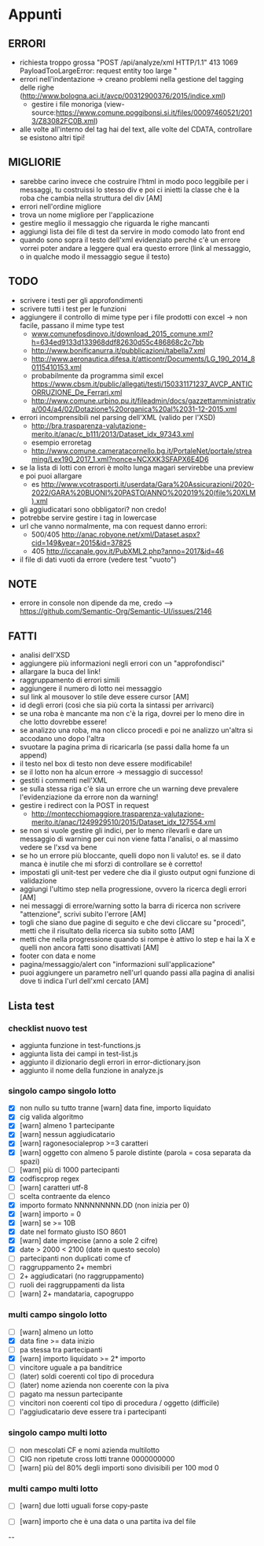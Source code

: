 # Appunti
## ERRORI
- richiesta troppo grossa
"POST /api/analyze/xml HTTP/1.1" 413 1069
PayloadTooLargeError: request entity too large
"
- errori nell'indentazione -> creano problemi nella gestione del tagging delle righe
(http://www.bologna.aci.it/avcp/00312900376/2015/indice.xml)
    - gestire i file monoriga (view-source:https://www.comune.poggibonsi.si.it/files/00097460521/2013/Z83082FC0B.xml)
- alle volte all'interno del tag hai del text, alle volte del CDATA, controllare se esistono altri tipi!


## MIGLIORIE
- sarebbe carino invece che costruire l'html in modo poco leggibile per i messaggi, tu costruissi lo stesso div e poi ci inietti
la classe che è la roba che cambia nella struttura del div [AM]
- errori nell'ordine migliore
- trova un nome migliore per l'applicazione
- gestire meglio il messaggio che riguarda le righe mancanti
- aggiungi lista dei file di test da servire in modo comodo lato front end
- quando sono sopra il testo dell'xml evidenziato perché c'è un errore vorrei poter andare a leggere qual era questo errore (link al messaggio, o in qualche modo il messaggio segue il testo)


## TODO
- scrivere i testi per gli approfondimenti
- scrivere tutti i test per le funzioni
- aggiungere il controllo di mime type per i file prodotti con excel -> non facile, passano il mime type test
    - www.comunefosdinovo.it/download_2015_comune.xml?h=634ed9133d133968ddf82630d55c486868c2c7bb
    - http://www.bonificanurra.it/pubblicazioni/tabella7.xml
    - http://www.aeronautica.difesa.it/atticontr/Documents/LG_190_2014_80115410153.xml
    - probabilmente da programma simil excel https://www.cbsm.it/public/allegati/testi/150331171237_AVCP_ANTICORRUZIONE_De_Ferrari.xml
    - http://www.comune.urbino.pu.it/fileadmin/docs/gazzettamministrativa/004/a4/02/Dotazione%20organica%20al%2031-12-2015.xml
- errori incomprensibili nel parsing dell'XML (valido per l'XSD)
    - http://bra.trasparenza-valutazione-merito.it/anac/c_b111/2013/Dataset_idx_97343.xml
    - esempio erroretag
    - http://www.comune.cameratacornello.bg.it/PortaleNet/portale/streaming/Lex190_2017_1.xml?nonce=NCXXK3SFAPX6E4D6
- se la lista di lotti con errori è molto lunga magari servirebbe una preview e poi puoi allargare
    - es http://www.vcotrasporti.it/userdata/Gara%20Assicurazioni/2020-2022/GARA%20BUONI%20PASTO/ANNO%202019%20(file%20XLM).xml
- gli aggiudicatari sono obbligatori? non credo!
- potrebbe servire gestire i tag in lowercase
- url che vanno normalmente, ma con request danno errori:
    - 500/405 http://anac.robyone.net/xml/Dataset.aspx?cid=149&year=2015&id=37825
    - 405 http://iccanale.gov.it/PubXML2.php?anno=2017&id=46
- il file di dati vuoti da errore (vedere test "vuoto")


## NOTE
- errore in console non dipende da me, credo --> https://github.com/Semantic-Org/Semantic-UI/issues/2146


## FATTI
- analisi dell'XSD
- aggiungere più informazioni negli errori con un "approfondisci"
- allargare la buca del link!
- raggruppamento di errori simili
- aggiungere il numero di lotto nei messaggio
- sul link al mousover lo stile deve essere cursor [AM]
- id degli errori (così che sia più corta la sintassi per arrivarci)
- se una roba è mancante ma non c'è la riga, dovrei per lo meno dire in che lotto dovrebbe essere!
- se analizzo una roba, ma non clicco procedi e poi ne analizzo un'altra si accodano uno dopo l'altra
- svuotare la pagina prima di ricaricarla (se passi dalla home fa un append)
- il testo nel box di testo non deve essere modificabile!
- se il lotto non ha alcun errore -> messaggio di successo!
- gestiti i commenti nell'XML
- se sulla stessa riga c'è sia un errore che un warning deve prevalere l'evidenziazione da errore non da warning!
- gestire i redirect con la POST in request
    - http://montecchiomaggiore.trasparenza-valutazione-merito.it/anac/1249929510/2015/Dataset_idx_127554.xml
- se non si vuole gestire gli indici, per lo meno rilevarli e dare un messaggio di warning per cui non viene fatta l'analisi, o al massimo vedere se l'xsd va bene
- se ho un errore più bloccante, quelli dopo non li valuto! es. se il dato manca è inutile che mi sforzi di controllare se è corretto!
- impostati gli unit-test per vedere che dia il giusto output ogni funzione di validazione
- aggiungi l'ultimo step nella progressione, ovvero la ricerca degli errori [AM]
- nei messaggi di errore/warning sotto la barra di ricerca non scrivere "attenzione", scrivi subito l'errore [AM]
- togli che siano due pagine di seguito e che devi cliccare su "procedi", metti che il risultato della ricerca sia subito sotto [AM]
- metti che nella progressione quando si rompe è attivo lo step e hai la X e quelli non ancora fatti sono disattivati [AM]
- footer con data e nome
- pagina/messaggio/alert con "informazioni sull'applicazione"
- puoi aggiungere un parametro nell'url quando passi alla pagina di analisi dove ti indica l'url dell'xml cercato [AM]


## Lista test

### checklist nuovo test
- aggiunta funzione in test-functions.js
- aggiunta lista dei campi in test-list.js
- aggiunto il dizionario degli errori in error-dictionary.json
- aggiunto il nome della funzione in analyze.js

### singolo campo singolo lotto
- [X] non nullo su tutto tranne [warn] data fine, importo liquidato
- [X] cig valida algoritmo
- [X] [warn] almeno 1 partecipante
- [X] [warn] nessun aggiudicatario
- [X] [warn] ragonesocialeprop >=3 caratteri
- [X] [warn] oggetto con almeno 5 parole distinte (parola = cosa separata da spazi)
- [ ] [warn] più di 1000 partecipanti
- [X] codfiscprop regex
- [ ] [warn] caratteri utf-8
- [ ] scelta contraente da elenco
- [X] importo formato NNNNNNNNN.DD (non inizia per 0)
- [X] [warn] importo = 0
- [X] [warn] se >= 10B
- [X] date nel formato giusto ISO 8601
- [X] [warn] date imprecise (anno a sole 2 cifre)
- [X] date > 2000 < 2100 (date in questo secolo)
- [ ] partecipanti non duplicati come cf
- [ ] raggruppamento 2+ membri
- [ ] 2+ aggiudicatari (no raggruppamento)
- [ ] ruoli dei raggruppamenti da lista
- [ ] [warn] 2+ mandataria, capogruppo

### multi campo singolo lotto
- [ ] [warn] almeno un lotto
- [X] data fine >= data inizio
- [ ] pa stessa tra partecipanti
- [X] [warn] importo liquidato >= 2* importo
- [ ] vincitore uguale a pa banditrice
- [ ] (later) soldi coerenti col tipo di procedura
- [ ] (later) nome azienda non coerente con la piva
- [ ] pagato ma nessun partecipante
- [ ] vincitori non coerenti col tipo di procedura / oggetto (difficile)
- [ ] l'aggiudicatario deve essere tra i partecipanti

### singolo campo multi lotto
- [ ] non mescolati CF e nomi azienda multilotto
- [ ] CIG non ripetute cross lotti tranne 0000000000
- [ ] [warn] più del 80% degli importi sono divisibili per 100 mod 0

### multi campo multi lotto
- [ ] [warn] due lotti uguali forse copy-paste
- [ ] [warn] importo che è una data o una partita iva del file










--
